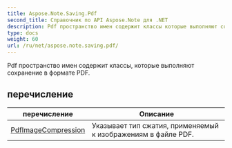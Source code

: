 ```yaml
---
title: Aspose.Note.Saving.Pdf
second_title: Справочник по API Aspose.Note для .NET
description: Pdf пространство имен содержит классы которые выполняют сохранение в формате PDF.
type: docs
weight: 60
url: /ru/net/aspose.note.saving.pdf/
---
```

Pdf пространство имен содержит классы, которые выполняют сохранение в формате PDF.

## перечисление

| перечисление | Описание |
| --- | --- |
| [PdfImageCompression](./pdfimagecompression/) | Указывает тип сжатия, применяемый к изображениям в файле PDF. |


